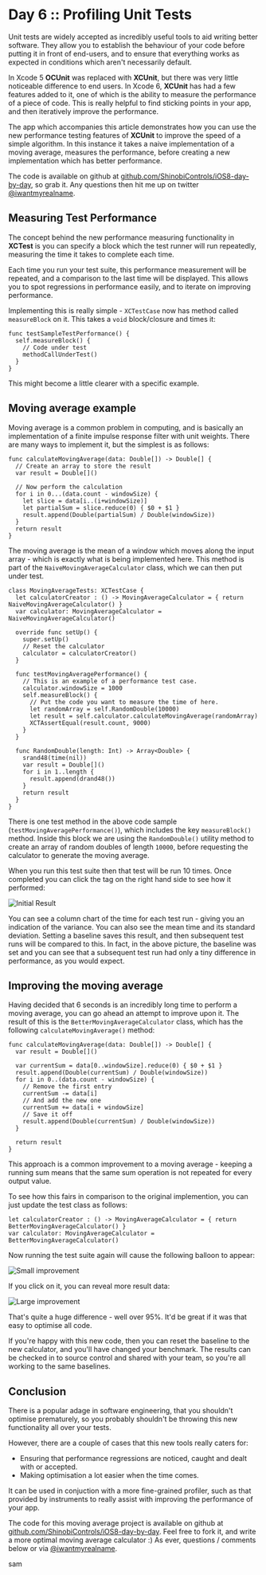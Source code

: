 # Day 6 :: Profiling Unit Tests

Unit tests are widely accepted as incredibly useful tools to aid writing better
software. They allow you to establish the behaviour of your code before putting
it in front of end-users, and to ensure that everything works as expected in
conditions which aren't necessarily default.

In Xcode 5 __OCUnit__ was replaced with __XCUnit__, but there was very little
noticeable difference to end users. In Xcode 6, __XCUnit__ has had a few features
added to it, one of which is the ability to measure the performance of a piece
of code. This is really helpful to find sticking points in your app, and then
iteratively improve the performance.

The app which accompanies this article demonstrates how you can use the
new performance testing features of __XCUnit__ to improve the speed of a simple
algorithm. In this instance it takes a naive implementation of a moving average,
measures the performance, before creating a new implementation which has better
performance.

The code is available on github at [github.com/ShinobiControls/iOS8-day-by-day](https://github.com/ShinobiControls/iOS8-day-by-day),
so grab it. Any questions then hit me up on twitter [@iwantmyrealname](https://twitter.com/iwantmyrealname).


## Measuring Test Performance

The concept behind the new performance measuring functionality in __XCTest__ is
you can specify a block which the test runner will run repeatedly, measuring the
time it takes to complete each time.

Each time you run your test suite, this performance measurement will be repeated,
and a comparison to the last time will be displayed. This allows you to spot
regressions in performance easily, and to iterate on improving performance.

Implementing this is really simple - `XCTestCase` now has method called
`measureBlock` on it. This takes a `void` block/closure and times it:

    func testSampleTestPerformance() {
      self.measureBlock() {
        // Code under test
        methodCallUnderTest()
      }
    }

This might become a little clearer with a specific example.

## Moving average example

Moving average is a common problem in computing, and is basically an implementation
of a finite impulse response filter with unit weights. There are many ways to
implement it, but the simplest is as follows:

    func calculateMovingAverage(data: Double[]) -> Double[] {
      // Create an array to store the result
      var result = Double[]()

      // Now perform the calculation
      for i in 0...(data.count - windowSize) {
        let slice = data[i..(i+windowSize)]
        let partialSum = slice.reduce(0) { $0 + $1 }
        result.append(Double(partialSum) / Double(windowSize))
      }
      return result
    }

The moving average is the mean of a window which moves along the input array - which
is exactly what is being implemented here. This method is part of the
`NaiveMovingAverageCalculator` class, which we can then put under test.

    class MovingAverageTests: XCTestCase {
      let calculatorCreator : () -> MovingAverageCalculator = { return NaiveMovingAverageCalculator() }
      var calculator: MovingAverageCalculator = NaiveMovingAverageCalculator()

      override func setUp() {
        super.setUp()
        // Reset the calculator
        calculator = calculatorCreator()
      }

      func testMovingAveragePerformance() {
        // This is an example of a performance test case.
        calculator.windowSize = 1000
        self.measureBlock() {
          // Put the code you want to measure the time of here.
          let randomArray = self.RandomDouble(10000)
          let result = self.calculator.calculateMovingAverage(randomArray)
          XCTAssertEqual(result.count, 9000)
        }
      }

      func RandomDouble(length: Int) -> Array<Double> {
        srand48(time(nil))
        var result = Double[]()
        for i in 1..length {
          result.append(drand48())
        }
        return result
      }
    }

There is one test method in the above code sample (`testMovingAveragePerformance()`),
which includes the key `measureBlock()` method. Inside this block we are using
the `RandomDouble()` utility method to create an array of random doubles of length
`10000`, before requesting the calculator to generate the moving average.

When you run this test suite then that test will be run 10 times. Once completed
you can click the tag on the right hand side to see how it performed:

![Initial Result](images/06/setting_the_baseline.png)

You can see a column chart of the time for each test run - giving you an indication
of the variance. You can also see the mean time and its standard deviation. Setting
a baseline saves this result, and then subsequent test runs will be compared to
this. In fact, in the above picture, the baseline was set and you can see that
a subsequent test run had only a tiny difference in performance, as you would expect.


## Improving the moving average

Having decided that 6 seconds is an incredibly long time to perform a moving
average, you can go ahead an attempt to improve upon it. The result of this
is the `BetterMovingAverageCalculator` class, which has the following
`calculateMovingAverage()` method:

    func calculateMovingAverage(data: Double[]) -> Double[] {
      var result = Double[]()

      var currentSum = data[0..windowSize].reduce(0) { $0 + $1 }
      result.append(Double(currentSum) / Double(windowSize))
      for i in 0..(data.count - windowSize) {
        // Remove the first entry
        currentSum -= data[i]
        // And add the new one
        currentSum += data[i + windowSize]
        // Save it off
        result.append(Double(currentSum) / Double(windowSize))
      }

      return result
    }

This approach is a common improvement to a moving average - keeping a running
sum means that the same sum operation is not repeated for every output value.

To see how this fairs in comparison to the original implemention, you can just
update the test class as follows:

    let calculatorCreator : () -> MovingAverageCalculator = { return BetterMovingAverageCalculator() }
    var calculator: MovingAverageCalculator = BetterMovingAverageCalculator()

Now running the test suite again will cause the following balloon to appear:

![Small improvement](images/06/small_improvement_pic.png)

If you click on it, you can reveal more result data:

![Large improvement](images/06/large_improvement_pic.png)

That's quite a huge difference - well over 95%. It'd be great if it was that easy
to optimise all code.

If you're happy with this new code, then you can reset the baseline to the new
calculator, and you'll have changed your benchmark. The results can be checked
in to source control and shared with your team, so you're all working to the same
baselines.


## Conclusion

There is a popular adage in software engineering, that you shouldn't optimise
prematurely, so you probably shouldn't be throwing this new functionality all
over your tests.

However, there are a couple of cases that this new tools really caters for:

- Ensuring that performance regressions are noticed, caught and dealt with or
accepted.
- Making optimisation a lot easier when the time comes.

It can be used in conjuction with a more fine-grained profiler, such as that
provided by instruments to really assist with improving the performance of your
app.

The code for this moving average project is available on github at
[github.com/ShinobiControls/iOS8-day-by-day](https://github.com/ShinobiControls/iOS8-day-by-day).
Feel free to fork it, and write a more optimal moving average calculator :)
As ever, questions / comments below or via [@iwantmyrealname](https://twitter.com/iwantmyrealname).


sam
